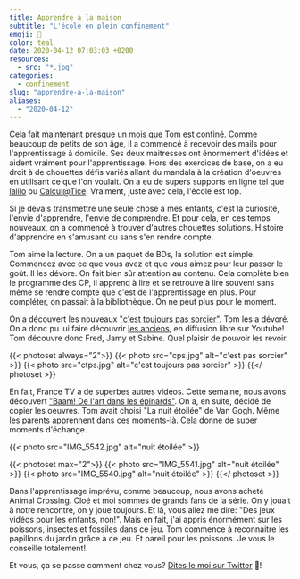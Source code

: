 ```yaml
---
title: Apprendre à la maison
subtitle: "L'école en plein confinement"
emoji: 🏫
color: teal
date: 2020-04-12 07:03:03 +0200
resources:
  - src: "*.jpg"
categories:
  - confinement
slug: "apprendre-a-la-maison"
aliases:
  - "2020-04-12"
---
```


Cela fait maintenant presque un mois que Tom est confiné. Comme beaucoup de petits de son âge, il a commencé à recevoir des mails pour l'apprentissage à domicile. Ses deux maitresses ont énormément d'idées et aident vraiment pour l'apprentissage. Hors des exercices de base, on a eu droit à de chouettes défis variés allant du mandala à la création d'oeuvres en utilisant ce que l'on voulait. On a eu de supers supports en ligne tel que [lalilo](https://www.lalilo.com) ou [Calcul@Tice](https://calculatice.ac-lille.fr/). Vraiment, juste avec cela, l'école est top.

Si je devais transmettre une seule chose à mes enfants, c'est la curiosité, l'envie d'apprendre, l'envie de comprendre. Et pour cela, en ces temps nouveaux, on a commencé à trouver d'autres chouettes solutions. Histoire d'apprendre en s'amusant ou sans s'en rendre compte.

Tom aime la lecture. On a un paquet de BDs, la solution est simple. Commencez avec ce que vous avez et que vous aimez pour leur passer le goût. Il les dévore. On fait bien sûr attention au contenu. Cela complète bien le programme des CP, il apprend à lire et se retrouve à lire souvent sans même se rendre compte que c'est de l'apprentissage en plus.
Pour compléter, on passait à la bibliothèque. On ne peut plus pour le moment.

On a découvert les nouveaux ["c'est toujours pas sorcier"](https://www.france.tv/enfants/neuf-douze-ans/ctps/). Tom les a dévoré. On a donc pu lui faire découvrir [les anciens](https://www.youtube.com/user/cestpassorcierftv), en diffusion libre sur Youtube! Tom découvre donc Fred, Jamy et Sabine. Quel plaisir de pouvoir les revoir.

{{< photoset always="2">}}
{{< photo src="cps.jpg" alt="c'est pas sorcier" >}}
{{< photo src="ctps.jpg" alt="c'est toujours pas sorcier" >}}
{{</ photoset >}}

En fait, France TV a de superbes autres vidéos. Cette semaine, nous avons découvert ["Baam! De l'art dans les épinards"](https://www.france.tv/enfants/neuf-douze-ans/baam-de-l-art-dans-les-epinards/). On a, en suite, décidé de copier les oeuvres. Tom avait choisi "La nuit étoilée" de Van Gogh. Même les parents apprennent dans ces moments-là. Cela donne de super moments d'échange.

{{< photo src="IMG_5542.jpg" alt="nuit étoilée" >}}

{{< photoset max="2">}}
{{< photo src="IMG_5541.jpg" alt="nuit étoilée" >}}
{{< photo src="IMG_5540.jpg" alt="nuit étoilée" >}}
{{</ photoset >}}

Dans l'apprentissage imprévu, comme beaucoup, nous avons acheté Animal Crossing. Cloé et moi sommes de grands fans de la série. On y jouait à notre rencontre, on y joue toujours. Et là, vous allez me dire: "Des jeux vidéos pour les enfants, non!". Mais en fait, j'ai appris énormément sur les poissons, insectes et fossiles dans ce jeu. Tom commence à reconnaitre les papillons du jardin grâce à ce jeu. Et pareil pour les poissons. Je vous le conseille totalement!.

Et vous, ça se passe comment chez vous? [Dites le moi sur Twitter](https://twitter.com/bonjouryannick) 🐥!
